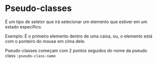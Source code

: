 # Pseudo-classes

É um tipo de seletor que irá selecionar um elemento que estiver em um estado específico.

Exemplo: É o primeiro elemento dentro de uma caixa, ou, o elemento está com o ponteiro do mouse em cima dele.

Pseudo-classes começam com 2 pontos seguidos do nome da pseudo class
`:pseudo-class-name`